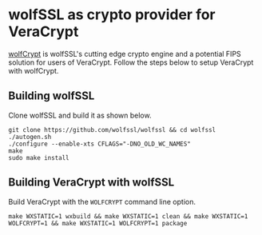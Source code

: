# wolfSSL as crypto provider for VeraCrypt

[wolfCrypt](https://www.wolfssl.com/products/wolfcrypt/) is wolfSSL's cutting edge crypto engine and a 
potential FIPS solution for users of VeraCrypt. Follow the steps below to setup VeraCrypt with wolfCrypt. 

## Building wolfSSL

Clone wolfSSL and build it as shown below.

```
git clone https://github.com/wolfssl/wolfssl && cd wolfssl
./autogen.sh
./configure --enable-xts CFLAGS="-DNO_OLD_WC_NAMES"
make
sudo make install
```

## Building VeraCrypt with wolfSSL

Build VeraCrypt with the `WOLFCRYPT` command line option.

```
make WXSTATIC=1 wxbuild && make WXSTATIC=1 clean && make WXSTATIC=1 WOLFCRYPT=1 && make WXSTATIC=1 WOLFCRYPT=1 package
```

